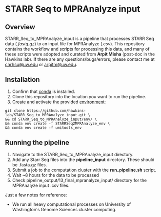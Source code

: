 # STARR Seq to MPRAnalyze input


## Overview

STARR_Seq_to_MPRAnalyze_input is a pipeline that processes STARR Seq data (*.fastq.gz*) to an input file for MPRAnalyze (*.csv*). This repository contains the workflow and scripts for processing this data, and many of these scripts were adopted and curated from **Arpit Misha** (post-doc in the Hawkins lab). If there are any questions/bugs/errors, please contact me at <chrhsu@uw.edu> or <arpitm@uw.edu>.

## Installation 
1. Confirm that [conda](https://docs.conda.io/en/latest/miniconda.html) is installed.
2. Clone this repository into the location you want to run the pipeline.
3. Create and activate the provided [environment](https://github.com/hawkins-lab/STARR_Seq_to_MPRAnalyze_input/tree/main/envs
): 

```
git clone https://github.com/hawkins-lab/STARR_Seq_to_MPRAnalyze_input.git \ 
&& cd STARR_Seq_to_MPRAnalyze_input/env/ \ 
&& conda env create -f STARRSeq2MPRAnalyze_env \ 
&& conda env create -f umitools_env
```

## Running the pipeline
1. Navigate to the STARR_Seq_to_MPRAnalyze_input directory.
2. Add any Starr Seq files into the **pipeline_input** directory. These should be .fasta.gz files. 
3. Submit a job to the computation cluster with the **run_pipeline.sh** script.
4. Wait ~8 hours for the data to be processed
5. Check pipeline_output/13_final_mpranalyze_input/ directory for the MPRAnalyze input .csv files.

Just a few notes for reference:
- We run all heavy computational processes on University of Washington's Genome Sciences cluster computing.


